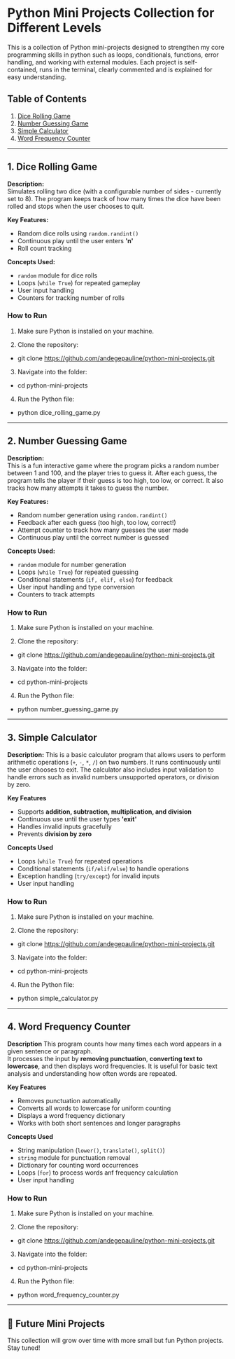 # Python Mini Projects Collection for Different Levels

This is a collection of Python mini-projects designed to strengthen my core programming skills in python such as loops, conditionals, functions, error handling, and working with external modules.
Each project is self-contained, runs in the terminal, clearly commented and is explained for easy understanding.


## Table of Contents
1. [Dice Rolling Game](#1-dice-rolling-game)
2. [Number Guessing Game](#2-number-guessing-game)
3.  [Simple Calculator](#3-simple-calculator)
4. [Word Frequency Counter](#4-word-frequency-counter)

---

## 1. Dice Rolling Game
**Description:**  
Simulates rolling two dice (with a configurable number of sides - currently set to 8). The program keeps track of how many times the dice have been rolled and stops when the user chooses to quit.

**Key Features:**
- Random dice rolls using `random.randint()`
- Continuous play until the user enters **'n'**
- Roll count tracking

**Concepts Used:**  
- `random` module for dice rolls  
- Loops (`while True`) for repeated gameplay  
- User input handling  
- Counters for tracking number of rolls 

### How to Run
1. Make sure Python is installed on your machine.

2. Clone the repository:
- git clone https://github.com/andegepauline/python-mini-projects.git

3. Navigate into the folder:
- cd python-mini-projects

4. Run the Python file:
- python dice_rolling_game.py

---

## 2. Number Guessing Game
**Description:**  
This is a fun interactive game where the program picks a random number between 1 and 100, and the player tries to guess it. After each guess, the program tells the player if their guess is too high, too low, or correct. It also tracks how many attempts it takes to guess the number.

**Key Features:**
- Random number generation using `random.randint()`
- Feedback after each guess (too high, too low, correct!)
- Attempt counter to track how many guesses the user made
- Continuous play until the correct number is guessed

**Concepts Used:**
- `random` module for number generation
- Loops (`while True`) for repeated guessing
- Conditional statements (`if, elif, else`) for feedback
- User input handling and type conversion
- Counters to track attempts

### How to Run
1. Make sure Python is installed on your machine.

2. Clone the repository:
- git clone https://github.com/andegepauline/python-mini-projects.git

3. Navigate into the folder:
- cd python-mini-projects

4. Run the Python file:
- python number_guessing_game.py

---

## 3. Simple Calculator
**Description:**
This is a basic calculator program that allows users to perform arithmetic operations (`+`, `-`, `*`, `/`) on two numbers. It runs continuously until the user chooses to exit. The calculator also includes input validation to handle errors such as invalid numbers unsupported operators, or division by zero.

**Key Features**
- Supports **addition, subtraction, multiplication, and division**  
- Continuous use until the user types **'exit'**  
- Handles invalid inputs gracefully  
- Prevents **division by zero**

**Concepts Used**
- Loops (`while True`) for repeated operations  
- Conditional statements (`if/elif/else`) to handle operations  
- Exception handling (`try/except`) for invalid inputs  
- User input handling

### How to Run
1. Make sure Python is installed on your machine.

2. Clone the repository:
- git clone https://github.com/andegepauline/python-mini-projects.git

3. Navigate into the folder:
- cd python-mini-projects

4. Run the Python file:
- python simple_calculator.py

---

## 4. Word Frequency Counter
**Description**
This program counts how many times each word appears in a given sentence or paragraph.  
It processes the input by **removing punctuation**, **converting text to lowercase**, and then displays word frequencies. It is useful for basic text analysis and understanding how often words are repeated.

**Key Features**
- Removes punctuation automatically  
- Converts all words to lowercase for uniform counting  
- Displays a word frequency dictionary  
- Works with both short sentences and longer paragraphs  

**Concepts Used**
- String manipulation (`lower()`, `translate()`, `split()`) 
- `string` module for punctuation removal
- Dictionary for counting word occurrences  
- Loops (`for`) to process words anf frequency calculation  
- User input handling  

### How to Run
1. Make sure Python is installed on your machine.

2. Clone the repository:
- git clone https://github.com/andegepauline/python-mini-projects.git

3. Navigate into the folder:
- cd python-mini-projects

4. Run the Python file:
- python word_frequency_counter.py

---

## 📌 Future Mini Projects

This collection will grow over time with more small but fun Python projects. Stay tuned!
